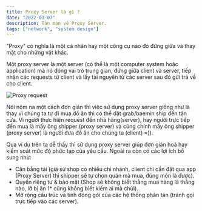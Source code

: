 ```yaml
---
title: Proxy Server là gì ?
date: "2022-03-07"
description: Tản mạn về Proxy Server.
tags: ["network", "system design"]
---
```


"Proxy" có nghĩa là một cá nhân hay một công cụ nào đó đứng giữa và thay mặt cho những vật khác. 

Một proxy server là một server (có thể là một computer system hoặc application) mà nó đóng vai trò trung gian, đứng giữa client và server, tiếp nhận các requests từ client và lấy tài nguyên từ các server sau đó gửi trả về cho client.

![Proxy request](https://upload.wikimedia.org/wikipedia/commons/thumb/b/bb/Proxy_concept_en.svg/1920px-Proxy_concept_en.svg.png)

Nói nôm na một cách đơn giản thì việc sử dụng proxy server giống như là thay vì chúng ta tự đi mua đồ ăn thì có thể đặt grab/baemin ship đến tận cửa. Vì người thực hiện request đến nhà hàng(server), hay người trực tiếp đến mua là mấy ông shipper (proxy server) và cũng chính mấy ông shipper (proxy server) là người đưa đồ ăn cho chúng ta (client) =)).

Qua ví dụ trên ta dễ thấy thì sử dụng proxy server giúp đơn giản hoá hay kiểm soát mức độ phức tạp của yêu cầu.
Ngoài ra còn có các lợi ích bổ sung như:
-  Cân bằng tải (giả sử shop có nhiều chi nhánh, client chỉ cần đặt qua app (Proxy Server) thì shipper sẽ tự chọn quán mà mua, đúng món là được).
-  Quyền riêng tư & bảo mật (Shop sẽ không biết thằng mua hàng là thằng nào, lỡ bị ăn 1* cũng không biết kiếm ai mà chửi).
- Mở rộng cấu trúc và tính đóng gói của các hệ thống phân tán (tránh gọi trực tiếp vào các server).




